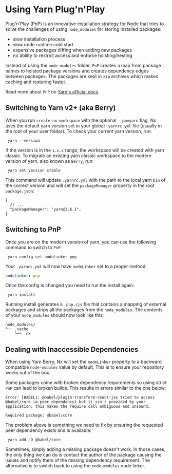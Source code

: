 # Using Yarn Plug'n'Play

Plug'n'Play (PnP) is an innovative installation strategy for Node that tries to solve the challenges of using `node_modules` for storing installed packages:

- slow installation process
- slow node runtime cold start
- expensive packages diffing when adding new packages
- no ability to restrict access and enforce hoisting/nesting

Instead of using the `node_modules` folder, `PnP` creates a map from package names to hoisted package versions and creates dependency edges between packages. The packages are kept in `zip` archives which makes caching and restoring faster.

Read more about `PnP` on [Yarn's official docs](https://yarnpkg.com/features/pnp).

## Switching to Yarn v2+ (aka Berry)

When you run `create-nx-workspace` with the optional `--pm=yarn` flag, Nx uses the default yarn version set in your global `.yarnrc.yml` file (usually in the root of your user folder). To check your current yarn version, run:

```shell
 yarn --version
```

If the version is in the `1.x.x` range, the workspace will be created with yarn classic. To migrate an existing yarn classic workspace to the modern version of yarn, also known as `Berry`, run:

```shell {% path="~/workspace" %}
 yarn set version stable
```

This command will update `.yarnrc.yml` with the path to the local yarn `bin` of the correct version and will set the `packageManager` property in the root `package.json`:

```jsonc {% fileName="package.json" %}
{
  // ...
  "packageManager": "yarn@3.6.1",
}
```

## Switching to PnP

Once you are on the modern version of yarn, you can use the following command to switch to `PnP`:

```shell {% path="~/workspace" %}
 yarn config set nodeLinker pnp
```

Your `.yarnrc.yml` will now have `nodeLinker` set to a proper method:

```yml {% fileName=".yarnrc.yml" %}
nodeLinker: pnp
```

Once the config is changed you need to run the install again:

```shell {% path="~/workspace" %}
 yarn install
```

Running install generates a `.pnp.cjs` file that contains a mapping of external packages and strips all the packages from the `node_modules`. The contents of your `node_modules` should now look like this:

```text
node_modules/
└── .cache
    └──  nx
```

## Dealing with Inaccessible Dependencies

When using Yarn Berry, Nx will set the `nodeLinker` property to a backward compatible `node-modules` value by default. This is to ensure your repository works out of the box.

Some packages come with broken dependency requirements so using strict `PnP` can lead to broken builds. This results in errors similar to the one below:

```shell {% path="~/workspace" command="yarn nx build my-project" %}
Error: [BABEL]: @babel/plugin-transform-react-jsx tried to access @babel/core (a peer dependency) but it isn't provided by your application; this makes the require call ambiguous and unsound.

Required package: @babel/core
```

The problem above is something we need to fix by ensuring the requested peer dependency exists and is available:

```shell {% path="~/workspace" %}
 yarn add -D @babel/core
```

Sometimes, simply adding a missing package doesn't work. In those cases, the only thing we can do is contact the author of the package causing the issues and notify them of the missing dependency requirement.
The alternative is to switch back to using the `node-modules` node linker.
